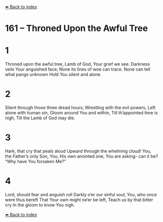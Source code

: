 [⬅️ Back to index](../README.md)

# 161 – Throned Upon the Awful Tree


# 1
Throned upon the awful tree,
Lamb of God, Your grief we see.
Darkness veils Your anguished face;
None its lines of woe can trace.
None can tell what pangs unknown
Hold You silent and alone.

# 2
Silent through those three dread hours,
Wrestling with the evil powers,
Left alone with human sin,
Gloom around You and within,
Till th’appointed time is nigh,
Till the Lamb of God may die.

# 3
Hark, that cry that peals aloud
Upward through the whelming cloud!
You, the Father’s only Son,
You, His own anointed one,
You are asking- can it be?
“Why have You forsaken Me?”

# 4
Lord, should fear and anguish roll
Darkly o’er our sinful soul,
You, who once were thus bereft
That Your own might ne’er be left,
Teach us by that bitter cry
In the gloom to know You nigh.

[⬅️ Back to index](../README.md)

